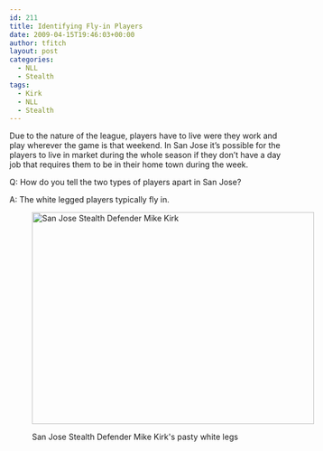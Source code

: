 ```yaml
---
id: 211
title: Identifying Fly-in Players
date: 2009-04-15T19:46:03+00:00
author: tfitch
layout: post
categories:
  - NLL
  - Stealth
tags:
  - Kirk
  - NLL
  - Stealth
---
```

Due to the nature of the league, players have to live were they work and play wherever the game is that weekend. In San Jose it&#8217;s possible for the players to live in market during the whole season if they don&#8217;t have a day job that requires them to be in their home town during the week.

Q: How do you tell the two types of players apart in San Jose?

A: The white legged players typically fly in.<figure id="attachment_212" aria-describedby="caption-attachment-212" style="width: 500px" class="wp-caption aligncenter">

[<img class="size-full wp-image-212" title="img_0890-copy" src="http://thestealthdragon.com/wp-content/uploads/2009/04/img_0890-copy.jpg" alt="San Jose Stealth Defender Mike Kirk" width="500" height="375" />](http://thestealthdragon.com/wp-content/uploads/2009/04/img_0890-copy.jpg)<figcaption id="caption-attachment-212" class="wp-caption-text">San Jose Stealth Defender Mike Kirk's pasty white legs</figcaption></figure>

